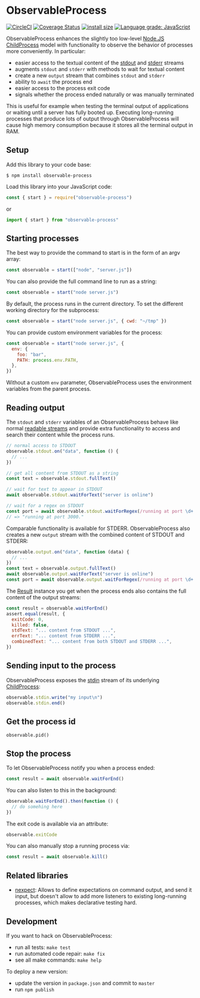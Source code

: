 # ObservableProcess

[![CircleCI](https://circleci.com/gh/kevgo/observable-process/tree/master.svg?style=shield)](https://circleci.com/gh/kevgo/observable-process/tree/master)
[![Coverage Status](https://coveralls.io/repos/github/kevgo/observable-process/badge.svg?branch=master)](https://coveralls.io/github/kevgo/observable-process?branch=master)
[![install size](https://packagephobia.now.sh/badge?p=observable-process)](https://packagephobia.now.sh/result?p=observable-process)
[![Language grade: JavaScript](https://img.shields.io/lgtm/grade/javascript/g/kevgo/observable-process.svg)](https://lgtm.com/projects/g/kevgo/observable-process/context:javascript)

ObservableProcess enhances the slightly too low-level
[Node.JS ChildProcess](https://nodejs.org/api/child_process.html) model with
functionality to observe the behavior of processes more conveniently. In
particular:

- easier access to the textual content of the
  [stdout](https://nodejs.org/api/child_process.html#child_process_subprocess_stdout)
  and
  [stderr](https://nodejs.org/api/child_process.html#child_process_subprocess_stderr)
  streams
- augments `stdout` and `stderr` with methods to wait for textual content
- create a new `output` stream that combines `stdout` and `stderr`
- ability to `await` the process end
- easier access to the process exit code
- signals whether the process ended naturally or was manually terminated

This is useful for example when testing the terminal output of applications or
waiting until a server has fully booted up. Executing long-running processes
that produce lots of output through ObservableProcess will cause high memory
consumption because it stores all the terminal output in RAM.

## Setup

Add this library to your code base:

```shell
$ npm install observable-process
```

Load this library into your JavaScript code:

```js
const { start } = require("observable-process")
```

or

```ts
import { start } from "observable-process"
```

## Starting processes

The best way to provide the command to start is in the form of an argv array:

```js
const observable = start(["node", "server.js"])
```

You can also provide the full command line to run as a string:

```js
const observable = start("node server.js")
```

By default, the process runs in the current directory. To set the different
working directory for the subprocess:

```js
const observable = start("node server.js", { cwd: "~/tmp" })
```

You can provide custom environment variables for the process:

```js
const observable = start("node server.js", {
  env: {
    foo: "bar",
    PATH: process.env.PATH,
  },
})
```

Without a custom `env` parameter, ObservableProcess uses the environment
variables from the parent process.

## Reading output

The `stdout` and `stderr` variables of an ObservableProcess behave like normal
[readable streams](https://nodejs.org/api/stream.html#stream_readable_streams)
and provide extra functionality to access and search their content while the
process runs.

```js
// normal access to STDOUT
observable.stdout.on("data", function () {
  // ...
})

// get all content from STDOUT as a string
const text = observable.stdout.fullText()

// wait for text to appear in STDOUT
await observable.stdout.waitForText("server is online")

// wait for a regex on STDOUT
const port = await observable.stdout.waitForRegex(/running at port \d+./)
// => "running at port 3000."
```

Comparable functionality is available for STDERR. ObservableProcess also creates
a new `output` stream with the combined content of STDOUT and STDERR:

```js
observable.output.on("data", function (data) {
  // ...
})
const text = observable.output.fullText()
await observable.output.waitForText("server is online")
const port = await observable.output.waitForRegex(/running at port \d+./)
```

The [Result](src/result.ts) instance you get when the process ends also contains
the full content of the output streams:

```js
const result = observable.waitForEnd()
assert.equal(result, {
  exitCode: 0,
  killed: false,
  stdText: "... content from STDOUT ...",
  errText: "... content from STDERR ...",
  combinedText: "... content from both STDOUT and STDERR ...",
})
```

## Sending input to the process

ObservableProcess exposes the
[stdin](https://nodejs.org/api/child_process.html#child_process_subprocess_stdin)
stream of its underlying
[ChildProcess](https://nodejs.org/api/child_process.html):

```js
observable.stdin.write("my input\n")
observable.stdin.end()
```

## Get the process id

```
observable.pid()
```

## Stop the process

To let ObservableProcess notify you when a process ended:

```js
const result = await observable.waitForEnd()
```

You can also listen to this in the background:

```js
observable.waitForEnd().then(function () {
  // do somehing here
})
```

The exit code is available via an attribute:

```js
observable.exitCode
```

You can also manually stop a running process via:

```js
const result = await observable.kill()
```

## Related libraries

- [nexpect](https://github.com/nodejitsu/nexpect): Allows to define expectations
  on command output, and send it input, but doesn't allow to add more listeners
  to existing long-running processes, which makes declarative testing hard.

## Development

If you want to hack on ObservableProcess:

- run all tests: `make test`
- run automated code repair: `make fix`
- see all make commands: `make help`

To deploy a new version:

- update the version in `package.json` and commit to `master`
- run `npm publish`
